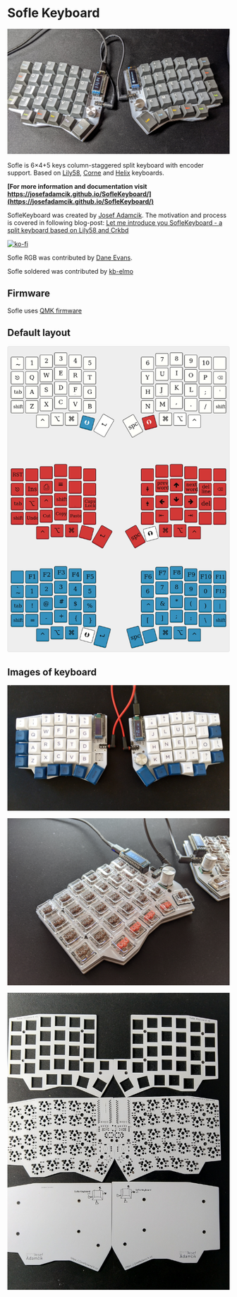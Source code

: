 # Sofle Keyboard

![SofleKeyboard](docs/images/sofle_keyboard.jpg)

Sofle is 6×4+5 keys column-staggered split keyboard with encoder support. Based on [Lily58](https://github.com/kata0510/Lily58), [Corne](https://github.com/foostan/crkbd) and [Helix](https://github.com/MakotoKurauchi/helix) keyboards.

**[For more information and documentation visit https://josefadamcik.github.io/SofleKeyboard/](https://josefadamcik.github.io/SofleKeyboard/)**

SofleKeyboard was created by [Josef Adamcik](https://josef-adamcik.cz/). The motivation and process is covered in following blog-post: [Let me introduce you SofleKeyboard - a split keyboard based on Lily58 and Crkbd](https://josef-adamcik.cz/electronics/let-me-introduce-you-sofle-keyboard-split-keyboard-based-on-lily58.html)

[![ko-fi](https://ko-fi.com/img/githubbutton_sm.svg)](https://ko-fi.com/B0B2D03MR)


Sofle RGB was contributed by [Dane Evans](https://github.com/DaneEvans).

Sofle soldered was contributed by [kb-elmo](https://github.com/kb-elmo)

## Firmware 

Sofle uses [QMK firmware](https://qmk.fm/)

## Default layout 

![Default layout for SofleKeyboard](Images/soflekeyboard.png)

## Images of keyboard

![SofleKeyboard](Images/IMG_20191110_131443.jpg)

![SofleKeyboard Choc](Images/chocclear.jpg)

![SofleKeyboard PCB](Images/IMG_20191104_202757.jpg)
